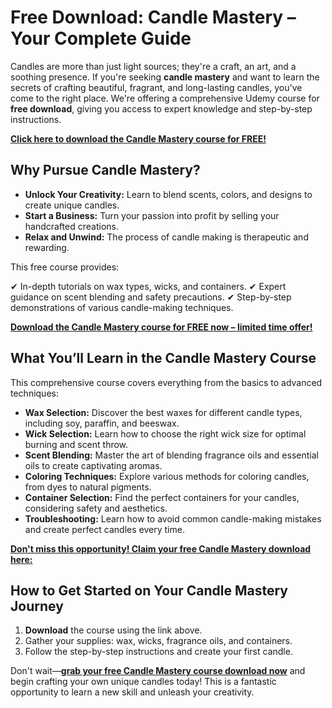 # Free Download: Candle Mastery – Your Complete Guide

Candles are more than just light sources; they're a craft, an art, and a soothing presence. If you're seeking **candle mastery** and want to learn the secrets of crafting beautiful, fragrant, and long-lasting candles, you've come to the right place. We're offering a comprehensive Udemy course for **free download**, giving you access to expert knowledge and step-by-step instructions.

[**Click here to download the Candle Mastery course for FREE!**](https://udemywork.com/candle-mastery)

## Why Pursue Candle Mastery?

*   **Unlock Your Creativity:** Learn to blend scents, colors, and designs to create unique candles.
*   **Start a Business:** Turn your passion into profit by selling your handcrafted creations.
*   **Relax and Unwind:** The process of candle making is therapeutic and rewarding.

This free course provides:

✔ In-depth tutorials on wax types, wicks, and containers.
✔ Expert guidance on scent blending and safety precautions.
✔ Step-by-step demonstrations of various candle-making techniques.

[**Download the Candle Mastery course for FREE now – limited time offer!**](https://udemywork.com/candle-mastery)

## What You’ll Learn in the Candle Mastery Course

This comprehensive course covers everything from the basics to advanced techniques:

*   **Wax Selection:** Discover the best waxes for different candle types, including soy, paraffin, and beeswax.
*   **Wick Selection:** Learn how to choose the right wick size for optimal burning and scent throw.
*   **Scent Blending:** Master the art of blending fragrance oils and essential oils to create captivating aromas.
*   **Coloring Techniques:** Explore various methods for coloring candles, from dyes to natural pigments.
*   **Container Selection:** Find the perfect containers for your candles, considering safety and aesthetics.
*   **Troubleshooting:** Learn how to avoid common candle-making mistakes and create perfect candles every time.

[**Don't miss this opportunity! Claim your free Candle Mastery download here:**](https://udemywork.com/candle-mastery)

## How to Get Started on Your Candle Mastery Journey

1.  **Download** the course using the link above.
2.  Gather your supplies: wax, wicks, fragrance oils, and containers.
3.  Follow the step-by-step instructions and create your first candle.

Don't wait—**[grab your free Candle Mastery course download now](https://udemywork.com/candle-mastery)** and begin crafting your own unique candles today! This is a fantastic opportunity to learn a new skill and unleash your creativity.
